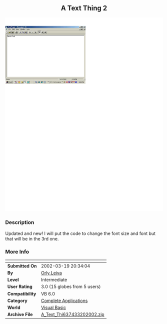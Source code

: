 ﻿<div align="center">

## A Text Thing 2

<img src="PIC2002320111121000.jpg">
</div>

### Description

Updated and new! I will put the code to change the font size and font but that will be in the 3rd one.
 
### More Info
 


<span>             |<span>
---                |---
**Submitted On**   |2002-03-19 20:34:04
**By**             |[Orly Leiva](https://github.com/Planet-Source-Code/PSCIndex/blob/master/ByAuthor/orly-leiva.md)
**Level**          |Intermediate
**User Rating**    |3.0 (15 globes from 5 users)
**Compatibility**  |VB 6\.0
**Category**       |[Complete Applications](https://github.com/Planet-Source-Code/PSCIndex/blob/master/ByCategory/complete-applications__1-27.md)
**World**          |[Visual Basic](https://github.com/Planet-Source-Code/PSCIndex/blob/master/ByWorld/visual-basic.md)
**Archive File**   |[A\_Text\_Thi637433202002\.zip](https://github.com/Planet-Source-Code/orly-leiva-a-text-thing-2__1-32870/archive/master.zip)








